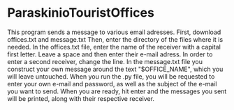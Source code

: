 # ParaskinioTouristOffices
This program sends a message to various email adresses.
First, download offices.txt and message.txt 
Then, enter the directory of the files where it is needed.
In the offices.txt file, enter the name of the receiver with a capital first letter. Leave a space and then enter their e-mail adress.
In order to enter a second receiver, change the line.
In the message.txt file you construct your own message around the text "$OFFICE_NAME", which you will leave untouched.
When you run the .py file, you will be requested to enter your own e-mail and password, as well as the subject of the e-mail you want to send. When you are ready, hit enter and the messages you sent will be printed, along with their respective receiver.
